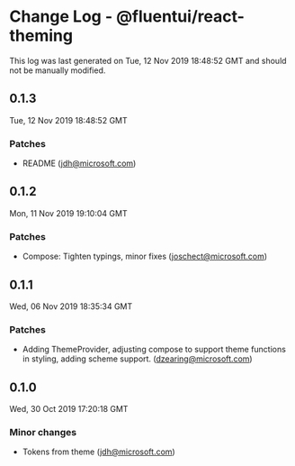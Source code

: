 # Change Log - @fluentui/react-theming

This log was last generated on Tue, 12 Nov 2019 18:48:52 GMT and should not be manually modified.

## 0.1.3
Tue, 12 Nov 2019 18:48:52 GMT

### Patches

- README (jdh@microsoft.com)
## 0.1.2
Mon, 11 Nov 2019 19:10:04 GMT

### Patches

- Compose: Tighten typings, minor fixes (joschect@microsoft.com)
## 0.1.1
Wed, 06 Nov 2019 18:35:34 GMT

### Patches

- Adding ThemeProvider, adjusting compose to support theme functions in styling, adding scheme support. (dzearing@microsoft.com)
## 0.1.0
Wed, 30 Oct 2019 17:20:18 GMT

### Minor changes

- Tokens from theme (jdh@microsoft.com)